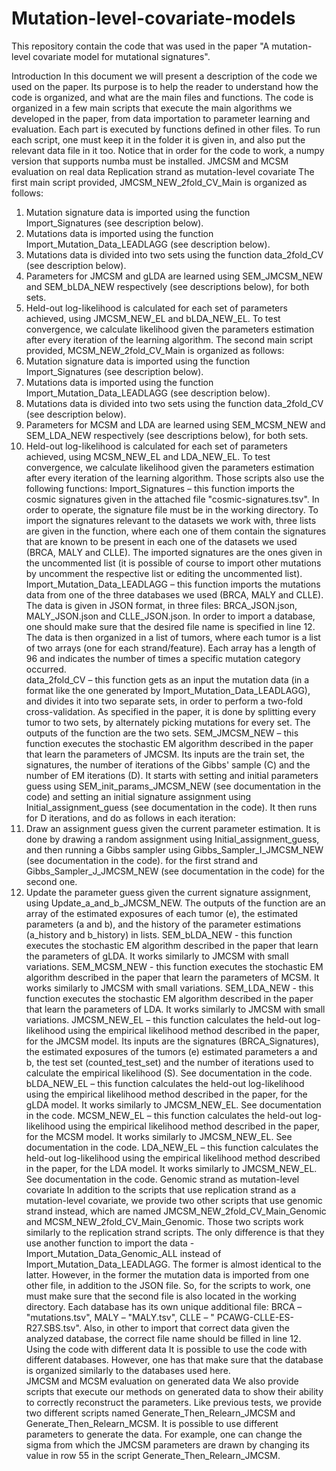 # Mutation-level-covariate-models
This repository contain the code that was used in the paper "A mutation-level covariate model for mutational signatures".

Introduction
In this document we will present a description of the code we used on the paper. Its purpose is to help the reader to understand how the code is organized, and what are the main files and functions.
The code is organized in a few main scripts that execute the main algorithms we developed in the paper, from data importation to parameter learning and evaluation. Each part is executed by functions defined in other files. 
To run each script, one must keep it in the folder it is given in, and also put the relevant data file in it too.
Notice that in order for the code to work, a numpy version that supports numba must be installed.
JMCSM and MCSM evaluation on real data
Replication strand as mutation-level covariate
The first main script provided, JMCSM_NEW_2fold_CV_Main is organized as follows:
1.	Mutation signature data is imported using the function Import_Signatures (see description below).
2.	Mutations data is imported using the function Import_Mutation_Data_LEADLAGG (see description below).
3.	Mutations data is divided into two sets using the function data_2fold_CV (see description below).
4.	Parameters for JMCSM and gLDA are learned using SEM_JMCSM_NEW and SEM_bLDA_NEW respectively (see descriptions below), for both sets.
5.	Held-out log-likelihood is calculated for each set of parameters achieved, using JMCSM_NEW_EL and bLDA_NEW_EL. To test convergence, we calculate likelihood given the parameters estimation after every iteration of the learning algorithm.
The second main script provided, MCSM_NEW_2fold_CV_Main is organized as follows:
1.	Mutation signature data is imported using the function Import_Signatures (see description below).
2.	Mutations data is imported using the function Import_Mutation_Data_LEADLAGG (see description below).
3.	Mutations data is divided into two sets using the function data_2fold_CV (see description below).
4.	Parameters for MCSM and LDA are learned using SEM_MCSM_NEW and SEM_LDA_NEW respectively (see descriptions below), for both sets.
5.	Held-out log-likelihood is calculated for each set of parameters achieved, using MCSM_NEW_EL and LDA_NEW_EL. To test convergence, we calculate likelihood given the parameters estimation after every iteration of the learning algorithm.
Those scripts also use the following functions:
Import_Signatures – this function imports the cosmic signatures given in the attached file "cosmic-signatures.tsv". In order to operate, the signature file must be in the working directory. To import the signatures relevant to the datasets we work with, three lists are given in the function, where each one of them contain the signatures that are known to be present in each one of the datasets we used (BRCA, MALY and CLLE). The imported signatures are the ones given in the uncommented list (it is possible of course to import other mutations by uncomment the respective list or editing the uncommented list).
Import_Mutation_Data_LEADLAGG – this function imports the mutations data from one of the three databases we used (BRCA, MALY and CLLE). The data is given in JSON format, in three files: BRCA_JSON.json, MALY_JSON.json and CLLE_JSON.json. In order to import a database, one should make sure that the desired file name is specified in line 12. The data is then organized in a list of tumors, where each tumor is a list of two arrays (one for each strand/feature). Each array has a length of 96 and indicates the number of times a specific mutation category occurred.  
data_2fold_CV – this function gets as an input the mutation data (in a format like the one generated by Import_Mutation_Data_LEADLAGG), and divides it into two separate sets, in order to perform a two-fold cross-validation. As specified in the paper, it is done by splitting every tumor to two sets, by alternately picking mutations for every set. The outputs of the function are the two sets.
SEM_JMCSM_NEW – this function executes the stochastic EM algorithm described in the paper that learn the parameters of JMCSM. Its inputs are the train set, the signatures, the number of iterations of the Gibbs' sample (C) and the number of EM iterations (D). It starts with setting and initial parameters guess using SEM_init_params_JMCSM_NEW (see documentation in the code) and setting an initial signature assignment using Initial_assignment_guess (see documentation in the code). It then runs for D iterations, and do as follows in each iteration:
1.	Draw an assignment guess given the current parameter estimation. It is done by drawing a random assignment using Initial_assignment_guess, and then running a Gibbs sampler using Gibbs_Sampler_I_JMCSM_NEW (see documentation in the code).  for the first strand and Gibbs_Sampler_J_JMCSM_NEW (see documentation in the code) for the second one.
2.	Update the parameter guess given the current signature assignment, using Update_a_and_b_JMCSM_NEW. 
The outputs of the function are an array of the estimated exposures of each tumor (e), the estimated parameters (a and b), and the history of the parameter estimations (a_history and b_history) in lists.
SEM_bLDA_NEW - this function executes the stochastic EM algorithm described in the paper that learn the parameters of gLDA. It works similarly to JMCSM with small variations.
SEM_MCSM_NEW - this function executes the stochastic EM algorithm described in the paper that learn the parameters of MCSM. It works similarly to JMCSM with small variations.
SEM_LDA_NEW - this function executes the stochastic EM algorithm described in the paper that learn the parameters of LDA. It works similarly to JMCSM with small variations.
JMCSM_NEW_EL – this function calculates the held-out log-likelihood using the empirical likelihood method described in the paper, for the JMCSM model. Its inputs are the signatures (BRCA_Signatures), the estimated exposures of the tumors (e) estimated parameters a and b, the test set (counted_test_set) and the number of iterations used to calculate the empirical likelihood (S). See documentation in the code.
bLDA_NEW_EL – this function calculates the held-out log-likelihood using the empirical likelihood method described in the paper, for the gLDA model. It works similarly to JMCSM_NEW_EL. See documentation in the code.
MCSM_NEW_EL – this function calculates the held-out log-likelihood using the empirical likelihood method described in the paper, for the MCSM model. It works similarly to JMCSM_NEW_EL. See documentation in the code.
LDA_NEW_EL – this function calculates the held-out log-likelihood using the empirical likelihood method described in the paper, for the LDA model. It works similarly to JMCSM_NEW_EL. See documentation in the code.
Genomic strand as mutation-level covariate
In addition to the scripts that use replication strand as a mutation-level covariate, we provide two other scripts that use genomic strand instead, which are named JMCSM_NEW_2fold_CV_Main_Genomic and MCSM_NEW_2fold_CV_Main_Genomic. Those two scripts work similarly to the replication strand scripts. The only difference is that they use another function to import the data - Import_Mutation_Data_Genomic_ALL instead of Import_Mutation_Data_LEADLAGG. The former is almost identical to the latter. However, in the former the mutation data is imported from one other file, in addition to the JSON file. So, for the scripts to work, one must make sure that the second file is also located in the working directory. Each database has its own unique additional file: BRCA – "mutations.tsv", MALY – "MALY.tsv", CLLE – " PCAWG-CLLE-ES-R27.SBS.tsv". Also, in other to import that correct data given the analyzed database, the correct file name should be filled in line 12.
Using the code with different data
It is possible to use the code with different databases. However, one has that make sure that the database is organized similarly to the databases used here.  
JMCSM and MCSM evaluation on generated data
We also provide scripts that execute our methods on generated data to show their ability to correctly reconstruct the parameters.
Like previous tests, we provide two different scripts named Generate_Then_Relearn_JMCSM and Generate_Then_Relearn_MCSM. 
It is possible to use different parameters to generate the data. For example, one can change the sigma from which the JMCSM parameters are drawn by changing its value in row 55 in the script Generate_Then_Relearn_JMCSM.

